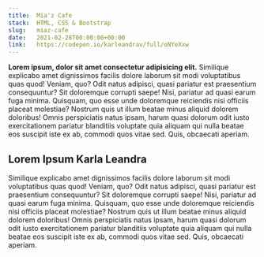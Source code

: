 ```yaml
---
title:  Mia'z Cafe
stack:  HTML, CSS & Bootstrap
slug:   miaz-cafe
date:   2021-02-28T00:00:00+00:00
link:   https://codepen.io/karleandrav/full/oNYeXxw
---
```


**Lorem ipsum, dolor sit amet consectetur adipisicing elit.** Similique explicabo amet dignissimos facilis dolore laborum sit modi voluptatibus quas quod! Veniam, quo? Odit natus adipisci, quasi pariatur est praesentium consequuntur? Sit doloremque corrupti saepe! Nisi, pariatur ad quasi earum fuga minima. Quisquam, quo esse unde doloremque reiciendis nisi officiis placeat molestiae? Nostrum quis ut illum beatae minus aliquid dolorem doloribus! Omnis perspiciatis natus ipsam, harum quasi dolorum odit iusto exercitationem pariatur blanditiis voluptate quia aliquam qui nulla beatae eos suscipit iste ex ab, commodi quos vitae sed. Quis, obcaecati aperiam.

## Lorem Ipsum Karla Leandra

Similique explicabo amet dignissimos facilis dolore laborum sit modi voluptatibus quas quod! Veniam, quo? Odit natus adipisci, quasi pariatur est praesentium consequuntur? Sit doloremque corrupti saepe! Nisi, pariatur ad quasi earum fuga minima. Quisquam, quo esse unde doloremque reiciendis nisi officiis placeat molestiae? Nostrum quis ut illum beatae minus aliquid dolorem doloribus! Omnis perspiciatis natus ipsam, harum quasi dolorum odit iusto exercitationem pariatur blanditiis voluptate quia aliquam qui nulla beatae eos suscipit iste ex ab, commodi quos vitae sed. Quis, obcaecati aperiam.